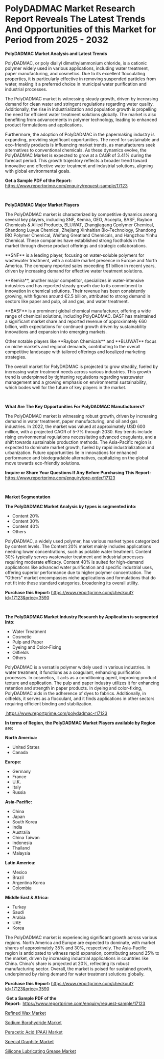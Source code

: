 <p><h1>PolyDADMAC Market Research Report Reveals The Latest Trends And Opportunities of this Market for Period from 2025 - 2032</h1></p><p><strong>PolyDADMAC Market Analysis and Latest Trends</strong></p>
<p><p>PolyDADMAC, or poly diallyl dimethylammonium chloride, is a cationic polymer widely used in various applications, including water treatment, paper manufacturing, and cosmetics. Due to its excellent flocculating properties, it is particularly effective in removing suspended particles from water, making it a preferred choice in municipal water purification and industrial processes.</p><p>The PolyDADMAC market is witnessing steady growth, driven by increasing demand for clean water and stringent regulations regarding water quality. Additionally, the rise in industrialization and population growth is propelling the need for efficient water treatment solutions globally. The market is also benefiting from advancements in polymer technology, leading to enhanced product formulations and applications.</p><p>Furthermore, the adoption of PolyDADMAC in the papermaking industry is expanding, providing significant opportunities. The need for sustainable and eco-friendly products is influencing market trends, as manufacturers seek alternatives to conventional chemicals. As these dynamics evolve, the PolyDADMAC Market is expected to grow at a CAGR of 3.41% during the forecast period. This growth trajectory reflects a broader trend toward innovative and effective water treatment and industrial solutions, aligning with global environmental goals.</p></p>
<p><strong>Get a Sample PDF of the Report:&nbsp;</strong> <a href="https://www.reportprime.com/enquiry/request-sample/17123?utm_campaign=2003&utm_medium=2&utm_source=Github&utm_content=ia&utm_term=18032025&utm_id=polydadmac">https://www.reportprime.com/enquiry/request-sample/17123</a></p>
<p>&nbsp;</p>
<p><strong>PolyDADMAC Major Market Players</strong></p>
<p><p>The PolyDADMAC market is characterized by competitive dynamics among several key players, including SNF, Kemira, GEO, Accepta, BASF, Raybon Chemicals & Allied Products, BLUWAT, Zhangjiagang Cpolymer Chemical, Shandong Luyue Chemical, Zhejiang Xinhaitian Bio-Technology, Shandong IRO Polymer Chemical, Weifang Greatland Chemicals, and Hangzhou Yinhu Chemical. These companies have established strong footholds in the market through diverse product offerings and strategic collaborations.</p><p>**SNF** is a leading player, focusing on water-soluble polymers for wastewater treatment, with a notable market presence in Europe and North America. The company reported sales exceeding $1 billion in recent years, driven by increasing demand for effective water treatment solutions.</p><p>**Kemira**, another major competitor, specializes in water-intensive industries and has reported steady growth due to its commitment to innovation in chemical solutions. Their revenue has been consistently growing, with figures around €2.5 billion, attributed to strong demand in sectors like paper and pulp, oil and gas, and water treatment.</p><p>**BASF** is a prominent global chemical manufacturer, offering a wide range of chemical solutions, including PolyDADMAC. BASF has maintained a significant market share and reported revenue of approximately €60 billion, with expectations for continued growth driven by sustainability innovations and expansion into emerging markets.</p><p>Other notable players like **Raybon Chemicals** and **BLUWAT** focus on niche markets and regional demands, contributing to the overall competitive landscape with tailored offerings and localized marketing strategies.</p><p>The overall market for PolyDADMAC is projected to grow steadily, fueled by increasing water treatment needs across various industries. This growth trend is underpinned by tightening regulations regarding wastewater management and a growing emphasis on environmental sustainability, which bodes well for the future of key players in the market.</p></p>
<p>&nbsp;</p>
<p><strong>What Are The Key Opportunities For PolyDADMAC Manufacturers?</strong></p>
<p><p>The PolyDADMAC market is witnessing robust growth, driven by increasing demand in water treatment, paper manufacturing, and oil and gas industries. In 2022, the market was valued at approximately USD 600 million, with a projected CAGR of 5-7% through 2030. Key trends include rising environmental regulations necessitating advanced coagulants, and a shift towards sustainable production methods. The Asia-Pacific region is expected to dominate market growth, fueled by rapid industrialization and urbanization. Future opportunities lie in innovations for enhanced performance and biodegradable alternatives, capitalizing on the global move towards eco-friendly solutions.</p></p>
<p><strong>Inquire or Share Your Questions If Any Before Purchasing This Report:</strong> <a href="https://www.reportprime.com/enquiry/pre-order/17123?utm_campaign=2003&utm_medium=2&utm_source=Github&utm_content=ia&utm_term=18032025&utm_id=polydadmac">https://www.reportprime.com/enquiry/pre-order/17123</a></p>
<p>&nbsp;</p>
<p><strong>Market Segmentation</strong></p>
<p><strong>The PolyDADMAC Market Analysis by types is segmented into:</strong></p>
<p><ul><li>Content 20%</li><li>Content 30%</li><li>Content 40%</li><li>Others</li></ul></p>
<p><p>PolyDADMAC, a widely used polymer, has various market types categorized by content levels. The Content 20% market mainly includes applications needing lower concentrations, such as potable water treatment. Content 30% typically serves wastewater treatment and industrial processes requiring moderate efficacy. Content 40% is suited for high-demand applications like advanced water purification and specific industrial uses, offering superior performance due to higher polymer concentration. The "Others" market encompasses niche applications and formulations that do not fit into these standard categories, broadening its overall utility.</p></p>
<p><strong>Purchase this Report:&nbsp;</strong><a href="https://www.reportprime.com/checkout?id=17123&price=3590&utm_campaign=2003&utm_medium=2&utm_source=Github&utm_content=ia&utm_term=18032025&utm_id=polydadmac">https://www.reportprime.com/checkout?id=17123&price=3590</a></p>
<p>&nbsp;</p>
<p><strong>The PolyDADMAC Market Industry Research by Application is segmented into:</strong></p>
<p><ul><li>Water Treatment</li><li>Cosmetic</li><li>Pulp and Paper</li><li>Dyeing and Color-Fixing</li><li>Oilfields</li><li>Others</li></ul></p>
<p><p>PolyDADMAC is a versatile polymer widely used in various industries. In water treatment, it functions as a coagulant, enhancing purification processes. In cosmetics, it acts as a conditioning agent, improving product texture and application. The pulp and paper industry utilizes it for enhancing retention and strength in paper products. In dyeing and color-fixing, PolyDADMAC aids in the adherence of dyes to fabrics. Additionally, in oilfields, it serves as a flocculant, and it finds applications in other sectors requiring efficient binding and stabilization.</p></p>
<p><a href="https://www.reportprime.com/polydadmac-r17123?utm_campaign=2003&utm_medium=2&utm_source=Github&utm_content=ia&utm_term=18032025&utm_id=polydadmac">&nbsp;https://www.reportprime.com/polydadmac-r17123</a></p>
<p><strong>In terms of Region, the PolyDADMAC Market Players available by Region are:</strong></p>
<p>
    <p> <strong> North America: </strong>
        <ul>
            <li>United States</li>
            <li>Canada</li>
        </ul>
        </p> 
    <p> <strong> Europe: </strong>
        <ul>
            <li>Germany</li>
            <li>France</li>
            <li>U.K.</li>
            <li>Italy</li>
            <li>Russia</li>
        </ul>
        </p> 
    <p> <strong> Asia-Pacific: </strong>
        <ul>
            <li>China</li>
            <li>Japan</li>
            <li>South Korea</li>
            <li>India</li>
            <li>Australia</li>
            <li>China Taiwan</li>
            <li>Indonesia</li>
            <li>Thailand</li>
            <li>Malaysia</li>
        </ul>
        </p> 
    <p> <strong> Latin America: </strong>
        <ul>
            <li>Mexico</li>
            <li>Brazil</li>
            <li>Argentina Korea</li>
            <li>Colombia</li>
        </ul>
        </p> 
    <p> <strong> Middle East & Africa: </strong>
        <ul>
            <li>Turkey</li>
            <li>Saudi</li>
            <li>Arabia</li>
            <li>UAE</li>
            <li>Korea</li>
        </ul>
    </p>
    </p>
<p><p>The PolyDADMAC market is experiencing significant growth across various regions. North America and Europe are expected to dominate, with market shares of approximately 35% and 30%, respectively. The Asia-Pacific region is anticipated to witness rapid expansion, contributing around 25% to the market, driven by increasing industrial applications in countries like China. China's share is projected at 20%, reflecting its robust manufacturing sector. Overall, the market is poised for sustained growth, underpinned by rising demand for water treatment solutions globally.</p></p>
<p><strong>Purchase this Report: </strong><a href="https://www.reportprime.com/checkout?id=17123&price=3590&utm_campaign=2003&utm_medium=2&utm_source=Github&utm_content=ia&utm_term=18032025&utm_id=polydadmac">https://www.reportprime.com/checkout?id=17123&price=3590</a></p>
<p>&nbsp;<strong>Get a Sample PDF of the Report:&nbsp;&nbsp;</strong><a href="https://www.reportprime.com/enquiry/request-sample/17123?utm_campaign=2003&utm_medium=2&utm_source=Github&utm_content=ia&utm_term=18032025&utm_id=polydadmac">https://www.reportprime.com/enquiry/request-sample/17123</a></p>
<p><strong></strong></p>
<p><p><a href="https://github.com/parthplagaf6/Market-Research-Report-List-1/blob/main/refined-wax-market.md?utm_campaign=2003&utm_medium=2&utm_source=Github&utm_content=ia&utm_term=18032025&utm_id=polydadmac">Refined Wax Market</a></p><p><a href="https://github.com/janskudiony/Market-Research-Report-List-1/blob/main/sodium-borohydride-market.md?utm_campaign=2003&utm_medium=2&utm_source=Github&utm_content=ia&utm_term=18032025&utm_id=polydadmac">Sodium Borohydride Market</a></p><p><a href="https://github.com/hayasiorover/Market-Research-Report-List-1/blob/main/peracetic-acid-paa-market.md?utm_campaign=2003&utm_medium=2&utm_source=Github&utm_content=ia&utm_term=18032025&utm_id=polydadmac">Peracetic Acid (PAA) Market</a></p><p><a href="https://github.com/mronmizoe/Market-Research-Report-List-1/blob/main/special-graphite-market.md?utm_campaign=2003&utm_medium=2&utm_source=Github&utm_content=ia&utm_term=18032025&utm_id=polydadmac">Special Graphite Market</a></p><p><a href="https://github.com/tandyorandby/Market-Research-Report-List-1/blob/main/silicone-lubricating-grease-market.md?utm_campaign=2003&utm_medium=2&utm_source=Github&utm_content=ia&utm_term=18032025&utm_id=polydadmac">Silicone Lubricating Grease Market</a></p></p>